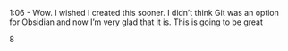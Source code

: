 1:06 - Wow. I wished I created this sooner. I didn’t think Git was an option for Obsidian and now I’m very glad that it is. This is going to be great

8